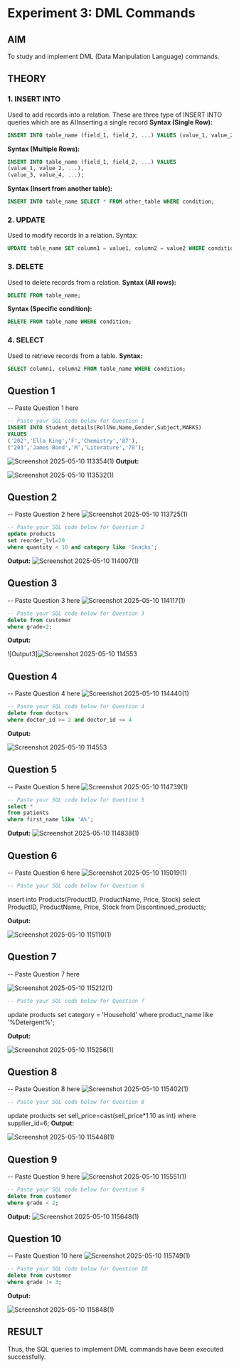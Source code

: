 # Experiment 3: DML Commands

## AIM
To study and implement DML (Data Manipulation Language) commands.

## THEORY

### 1. INSERT INTO
Used to add records into a relation.
These are three type of INSERT INTO queries which are as
A)Inserting a single record
**Syntax (Single Row):**
```sql
INSERT INTO table_name (field_1, field_2, ...) VALUES (value_1, value_2, ...);
```
**Syntax (Multiple Rows):**
```sql
INSERT INTO table_name (field_1, field_2, ...) VALUES
(value_1, value_2, ...),
(value_3, value_4, ...);
```
**Syntax (Insert from another table):**
```sql
INSERT INTO table_name SELECT * FROM other_table WHERE condition;
```
### 2. UPDATE
Used to modify records in a relation.
Syntax:
```sql
UPDATE table_name SET column1 = value1, column2 = value2 WHERE condition;
```
### 3. DELETE
Used to delete records from a relation.
**Syntax (All rows):**
```sql
DELETE FROM table_name;
```
**Syntax (Specific condition):**
```sql
DELETE FROM table_name WHERE condition;
```
### 4. SELECT
Used to retrieve records from a table.
**Syntax:**
```sql
SELECT column1, column2 FROM table_name WHERE condition;
```
**Question 1**
--
-- Paste Question 1 here

```sql
-- Paste your SQL code below for Question 1
INSERT INTO Student_details(RollNo,Name,Gender,Subject,MARKS)
VALUES
('202','Ella King','F','Chemistry','87'),
('203','James Bond','M','Literature','78');
```
![Screenshot 2025-05-10 113354(1)](https://github.com/user-attachments/assets/4b6cf70d-ff19-45cf-8f97-622640c8b1a1)
**Output:**



![Screenshot 2025-05-10 113532(1)](https://github.com/user-attachments/assets/d8db1b5b-debb-4dc8-a582-4fdd72077264)


**Question 2**
---
-- Paste Question 2 here
![Screenshot 2025-05-10 113725(1)](https://github.com/user-attachments/assets/68165199-e79a-474c-8092-6b06552726ab)

```sql
-- Paste your SQL code below for Question 2
update products
set reorder_lvl=20
where quantity < 10 and category like 'Snacks';
```


**Output:**
![Screenshot 2025-05-10 114007(1)](https://github.com/user-attachments/assets/6684524a-4d51-49ed-9526-2d146c24d951)

**Question 3**
---
-- Paste Question 3 here
![Screenshot 2025-05-10 114117(1)](https://github.com/user-attachments/assets/67c4c44a-1df8-4ef4-bed3-e54d144bf60f)
```sql
-- Paste your SQL code below for Question 3
delete from customer
where grade=2;
```


**Output:**

![Output3]![Screenshot 2025-05-10 114553](https://github.com/user-attachments/assets/fb83bd28-2af7-4ec8-9e16-b23fc5e6f3a7)

**Question 4**
---
-- Paste Question 4 here
![Screenshot 2025-05-10 114440(1)](https://github.com/user-attachments/assets/8aaf4463-f1c9-4b37-bf92-b8c9051e0494)
```sql
-- Paste your SQL code below for Question 4
delete from doctors
where doctor_id >= 2 and doctor_id <= 4
```

**Output:**

![Screenshot 2025-05-10 114553](https://github.com/user-attachments/assets/fb83bd28-2af7-4ec8-9e16-b23fc5e6f3a7)

**Question 5**
---
-- Paste Question 5 here
![Screenshot 2025-05-10 114739(1)](https://github.com/user-attachments/assets/0f557db1-cdba-4507-b755-2dff619aa956)
```sql
-- Paste your SQL code below for Question 5
select *
from patients
where first_name like 'A%';
```

**Output:**
![Screenshot 2025-05-10 114838(1)](https://github.com/user-attachments/assets/f265babc-fa0a-4b7f-b8cb-7ac4d2b1677a)




**Question 6**
---
-- Paste Question 6 here
![Screenshot 2025-05-10 115019(1)](https://github.com/user-attachments/assets/4c224096-d037-4a47-840c-5a6f3f49ae78)

```sql
-- Paste your SQL code below for Question 6
```
insert into Products(ProductID, ProductName, Price, Stock)
select ProductID, ProductName, Price, Stock
from Discontinued_products;

**Output:**

![Screenshot 2025-05-10 115110(1)](https://github.com/user-attachments/assets/1355897d-0549-4859-b964-020c9c38fe8b)


**Question 7**
---
-- Paste Question 7 here


![Screenshot 2025-05-10 115212(1)](https://github.com/user-attachments/assets/41351080-6aac-4adb-a200-4ceec0d9a1fb)
```sql
-- Paste your SQL code below for Question 7
```
update products
set category = 'Household'
where product_name like '%Detergent%';

**Output:**

![Screenshot 2025-05-10 115256(1)](https://github.com/user-attachments/assets/d0097265-27ca-4ba4-8368-e5634a279d20)



**Question 8**
---
-- Paste Question 8 here
![Screenshot 2025-05-10 115402(1)](https://github.com/user-attachments/assets/e465529d-dda6-433d-b853-29c834ca5452)

```sql
-- Paste your SQL code below for Question 8
```
update products
set sell_price=cast(sell_price*1.10 as int)
where supplier_id=6;
**Output:**

![Screenshot 2025-05-10 115448(1)](https://github.com/user-attachments/assets/2199d864-e1da-4664-8c91-9e95addfbed6)



**Question 9**
---
-- Paste Question 9 here
![Screenshot 2025-05-10 115551(1)](https://github.com/user-attachments/assets/51ff10ad-1434-4871-be0f-1ff0fb05d8e6)

```sql
-- Paste your SQL code below for Question 9
delete from customer
where grade < 2;
```

**Output:**
![Screenshot 2025-05-10 115648(1)](https://github.com/user-attachments/assets/87401184-1755-4259-990d-07c931c8f300)




**Question 10**
---
-- Paste Question 10 here
![Screenshot 2025-05-10 115749(1)](https://github.com/user-attachments/assets/2d6202ca-c0f2-4698-a446-d62a5ff8a10b)

```sql
-- Paste your SQL code below for Question 10
delete from customer
where grade != 3;
```

**Output:**

![Screenshot 2025-05-10 115848(1)](https://github.com/user-attachments/assets/4c055b92-bfaf-47cc-aeba-d8ab1709c249)

## RESULT
Thus, the SQL queries to implement DML commands have been executed successfully.

